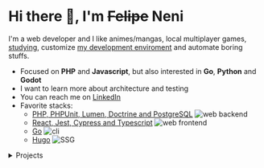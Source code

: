
# Hi there 👋, I'm ~~Felipe~~ Neni

I'm a web developer and I like animes/mangas, local multiplayer games, [studying](http://neni.dev/ead), customize [my development enviroment](http://d.neni.dev) and automate boring stuffs.

- Focused on **PHP** and **Javascript**, but also interested in **Go**, **Python** and **Godot**
- I want to learn more about architecture and testing
- You can reach me on [LinkedIn](https://www.linkedin.com/in/nenitf/)
- Favorite stacks:
  - [PHP, PHPUnit, Lumen, Doctrine and PostgreSQL](https://github.com/nenitf/elefanteca_api) ![web backend](https://img.shields.io/badge/%20-web%20backend-blue)
  - [React, Jest, Cypress and Typescript](https://github.com/nenitf/isb-conecta_ui) ![web frontend](https://img.shields.io/badge/%20-web%20frontend-blue)
  - [Go](https://github.com/nenitf/devtome) ![cli](https://img.shields.io/badge/%20-CLI-blue)
  - [Hugo](https://github.com/nenitf/blog_projeto-bilingue) ![SSG](https://img.shields.io/badge/%20-SSG-blue)

<details>
  <summary>Projects</summary>

| Project                                                                  | Type        | First commit | WIP |
|--------------------------------------------------------------------------|-------------|--------------|-----|
| [Conta 66](https://github.com/nenitf/conta66)                            | Tool        | 2022-03-11   |     |
| [Async Poll](https://github.com/nenitf/async-poll)                       | System      | 2022-03-10   |     |
| [Clover report viewer](https://codepen.io/nenitf/full/NWwYQoz)           | Tool        | 2022-02-21   |     |
| [Conceitorio](https://github.com/nenitf/conceitorio)                     | System      | 2021-12-21   | :x: |
| [English learning blog](https://github.com/nenitf/blog_projeto-bilingue) | Static site | 2021-12-02   | :x: |
| [Devtome](https://github.com/nenitf/devtome)                             | Tool        | 2021-10-14   |     |
| [Emojicom specification](https://github.com/nenitf/emojicom)             | Static site | 2021-10-07   |     |
| [JUnit report viewer](https://codepen.io/nenitf/full/GREQZRd)            | Tool        | 2021-09-17   |     |
| [Elefanteca API](https://github.com/nenitf/elefanteca_api)               | System      | 2021-09-10   |     |
| [Dailypong](https://github.com/nenitf/dailypong)                         | Tool        | 2021-08-24   |     |
| [Localspa](https://github.com/nenitf/localspa)                           | Tool        | 2021-06-30   |     |
| [Zombicards](https://github.com/jooaopc/zombicards)                      | Tool        | 2021-06-16   |     |
| [Quem vai](https://github.com/nenitf/quemvai)                            | Tool        | 2021-06-15   |     |
| [Curriculum Vitae](https://github.com/nenitf/cv)                         | Static site | 2021-03-29   |     |
| [Snippets blog](https://github.com/nenitf/blog_snippets)                 | Static site | 2021-03-18   |     |
| [ISB Conecta](https://github.com/nenitf/isb-conecta)                     | System      | 2021-01-08   | :x: |
| [Esquecicio](https://github.com/nenitf/esquecicio)                       | Tool        | 2020-11-03   |     |
| [My portfolio](https://github.com/nenitf/nenitf.github.io)               | Static site | 2019-02-13   |     |
| [Rancho](https://github.com/nenitf/rancho)                               | Tool        | 2018-06-30   | :x: |
| [Kamas](https://github.com/nenitf/kamas)                                 | Tool        | 2018-01-11   |     |

</details>
